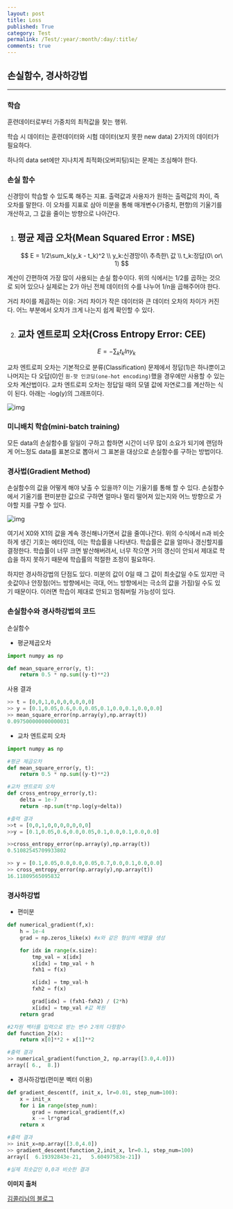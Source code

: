 ```yaml
---
layout: post
title: Loss
published: True
category: Test
permalink: /Test/:year/:month/:day/:title/
comments: true
---
```


## 손실함수, 경사하강법

-----------

### **학습**

훈련데이터로부터 가중치의 최적값을 찾는 행위.

학습 시 데이터는 훈련데이터와 시험 데이터(보지 못한 new data) 2가지의 데이터가 필요하다.

하나의 data set에만 지나치게 최적화(오버피팅)되는 문제는 조심해야 한다.



### 손실 함수

신경망이 학습할 수 있도록 해주는 지표. 출력값과 사용자가 원하는 출력값의 차이, 즉 오차를 말한다. 이 오차를 지표로 삼아 미분을 통해 매개변수(가중치, 편향)의 기울기를 개산하고, 그 값을 줄이는 방향으로 나아간다.

1. ## 평균 제곱 오차(Mean Squared Error : MSE) ##

   $$
   E = 1/2\sum_k(y_k - t_k)^2 \\
   y_k:신경망이\ 추측한\ 값 \\
   t_k:정답(0\ or\ 1)
   $$

계산이 간편하여 가장 많이 사용되는 손실 함수이다. 위의 식에서는 1/2를 곱하는 것으로 되어 있으나 실제로는 2가 아닌 전체 데이터의 수를 나누어 1/n을 곱해주어야 한다.

거리 차이를 제곱하는 이유: 거리 차이가 작은 데이터와 큰 데이터 오차의 차이가 커진다. 어느 부분에서 오차가 크게 나는지 쉽게 확인할 수 있다.



2. ## 교차 엔트로피 오차(Cross Entropy Error: CEE) ##

$$
E=-\sum_kt_klny_k
$$

교차 엔트로피 오차는 기본적으로 분류(Classification) 문제에서 정답(1)은 하나뿐이고 나머지는 다 오답(0)인 `원-핫 인코딩(one-hot encoding)`했을 경우에만 사용할 수 있는 오차 계산법이다. 교차 엔트로피 오차는 정답일 때의 모델 값에 자연로그를 계산하는 식이 된다. 아래는 -log(y)의 그래프이다.

![img](https://t1.daumcdn.net/cfile/tistory/99384F355A928B1C06)

### 미니배치 학습(mini-batch training)

모든 data의 손실함수를 일일이 구하고 합하면 시간이 너무 많이 소요가 되기에 랜덤하게 어느정도 data를 표본으로 뽑아서 그 표본을 대상으로 손실함수를 구하는 방법이다.



### 경사법(Gradient Method)

손실함수의 값을 어떻게 해야 낮출 수 있을까? 이는 기울기를 통해 할 수 있다. 손실함수에서 기울기를 편미분한 값으로 구하면 얼마나 멀리 떨어져 있는지와 어느 방향으로 가야할 지를 구할 수 있다.

![img](https://t1.daumcdn.net/cfile/tistory/9912EE395A9292C918)

여기서 X0와 X1의 값을 계속 갱신해나가면서 값을 줄여나간다. 위의 수식에서 n과 비슷하게 생긴 기호는 에타인데, 이는 학습률을 나타낸다. 학습률은 값을 얼마나 갱신할지를 결정한다. 학습률이 너무 크면 발산해버려서, 너무 작으면 거의 갱신이 안되서 제대로 학습을 하지 못하기 때문에 학습률의 적절한 조정이 필요하다.

하지만 경사하강법의 단점도 있다. 미분의 값이 0일 때 그 값이 최솟값일 수도 있지만 극솟값이나 안장점(어느 방향에서는 극대, 어느 방향에서는 극소의 값을 가짐)일 수도 있기 때문이다. 이러면 학습이 제대로 안되고 멈춰버릴 가능성이 있다.



### 손실함수와 경사하강법의 코드

손실함수

- 평균제곱오차

```python
import numpy as np

def mean_square_error(y, t):
    return 0.5 * np.sum((y-t)**2)
```

사용 결과

```python
>> t = [0,0,1,0,0,0,0,0,0,0]
>> y = [0.1,0.05,0.6,0.0,0.05,0.1,0.0,0.1,0.0,0.0]
>> mean_square_error(np.array(y),np.array(t))
0.097500000000000031
```



- 교차 엔트로피 오차

```python
import numpy as np

#평균 제곱오차
def mean_square_error(y, t):
    return 0.5 * np.sum((y-t)**2)

#교차 엔트로피 오차
def cross_entropy_error(y,t):
    delta = 1e-7
    return -np.sum(t*np.log(y+delta))

#출력 결과
>>t = [0,0,1,0,0,0,0,0,0,0]
>>y = [0.1,0.05,0.6,0.0,0.05,0.1,0.0,0.1,0.0,0.0]

>>cross_entropy_error(np.array(y),np.array(t))
0.51082545709933802

>> y = [0.1,0.05,0.0,0.0,0.05,0.7,0.0,0.1,0.0,0.0]
>> cross_entropy_error(np.array(y),np.array(t))
16.11809565095832
```



### 경사하강법

- 편미분

```python
def numerical_gradient(f,x):
    h = 1e-4
    grad = np.zeros_like(x) #x와 같은 형상의 배열을 생성

    for idx in range(x.size):
        tmp_val = x[idx]
        x[idx] = tmp_val + h
        fxh1 = f(x)

        x[idx] = tmp_val-h
        fxh2 = f(x)

        grad[idx] = (fxh1-fxh2) / (2*h)
        x[idx] = tmp_val #값 복원
    return grad

#2차원 벡터를 입력으로 받는 변수 2개의 다항함수
def function_2(x):
    return x[0]**2 + x[1]**2

#출력 결과
>> numerical_gradient(function_2, np.array([3.0,4.0]))
array([ 6.,  8.])
```



- 경사하강법(편미분 벡터 이용)

```python
def gradient_descent(f, init_x, lr=0.01, step_num=100):
    x = init_x
    for i in range(step_num):
        grad = numerical_gradient(f,x)
        x -= lr*grad
    return x

#출력 결과
>> init_x=np.array([3.0,4.0])
>> gradient_descent(function_2,init_x, lr=0.1, step_num=100)
array([  6.19392843e-21,   5.60497583e-21])

#실제 최솟값인 0,0과 비슷한 결과
```



**이미지 출처**

[김콜리님의 블로그](<https://kolikim.tistory.com/37?category=733477>)